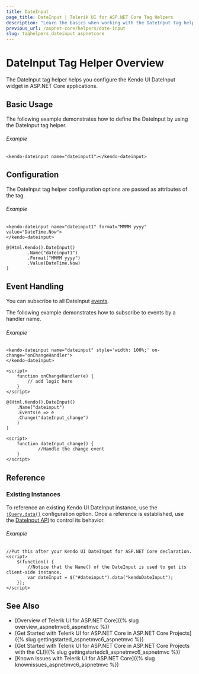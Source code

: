 ```yaml
---
title: DateInput
page_title: DateInput | Telerik UI for ASP.NET Core Tag Helpers
description: "Learn the basics when working with the DateInput tag helper for ASP.NET Core (MVC 6 or ASP.NET Core MVC)."
previous_url: /aspnet-core/helpers/date-input
slug: taghelpers_dateinput_aspnetcore
---
```


# DateInput Tag Helper Overview

The DateInput tag helper helps you configure the Kendo UI DateInput widget in ASP.NET Core applications.

## Basic Usage

The following example demonstrates how to define the DateInput by using the DateInput tag helper.

###### Example

    <kendo-dateinput name="dateinput1"></kendo-dateinput>

## Configuration

The DateInput tag helper configuration options are passed as attributes of the tag.

###### Example

```tab-tagHelper
<kendo-dateinput name="dateinput1" format="MMMM yyyy" value="DateTime.Now">
</kendo-dateinput>
```
```tab-cshtml
@(Html.Kendo().DateInput()
        .Name("dateinput1")
        .Format("MMMM yyyy")
        .Value(DateTime.Now)
)
```


## Event Handling

You can subscribe to all DateInput [events](http://docs.telerik.com/kendo-ui/api/javascript/ui/dateinput#events).

The following example demonstrates how to subscribe to events by a handler name.

###### Example

```tab-tagHelper
<kendo-dateinput name="dateinput" style='width: 100%;' on-change="onChangeHandler">
</kendo-dateinput>

<script>
    function onChangeHandler(e) {
        // add logic here
    }
</script>
```
```tab-Razor
@(Html.Kendo().DateInput()
    .Name("dateinput")
    .Events(e => e
    .Change("dateInput_change")
    )
)

<script>
    function dateInput_change() {
            //Handle the change event
    }
</script>
```


## Reference

### Existing Instances

To reference an existing Kendo UI DateInput instance, use the [`jQuery.data()`](http://api.jquery.com/jQuery.data/) configuration option. Once a reference is established, use the [DateInput API](http://docs.telerik.com/kendo-ui/api/javascript/ui/dateinput#methods) to control its behavior.

###### Example

    //Put this after your Kendo UI DateInput for ASP.NET Core declaration.
    <script>
        $(function() {
            //Notice that the Name() of the DateInput is used to get its client-side instance.
            var dateInput = $("#dateinput").data("kendoDateInput");
        });
    </script>


## See Also

* [Overview of Telerik UI for ASP.NET Core]({% slug overview_aspnetmvc6_aspnetmvc %})
* [Get Started with Telerik UI for ASP.NET Core in ASP.NET Core Projects]({% slug gettingstarted_aspnetmvc6_aspnetmvc %})
* [Get Started with Telerik UI for ASP.NET Core in ASP.NET Core Projects with the CLI]({% slug gettingstartedcli_aspnetmvc6_aspnetmvc %})
* [Known Issues with Telerik UI for ASP.NET Core]({% slug knownissues_aspnetmvc6_aspnetmvc %})

